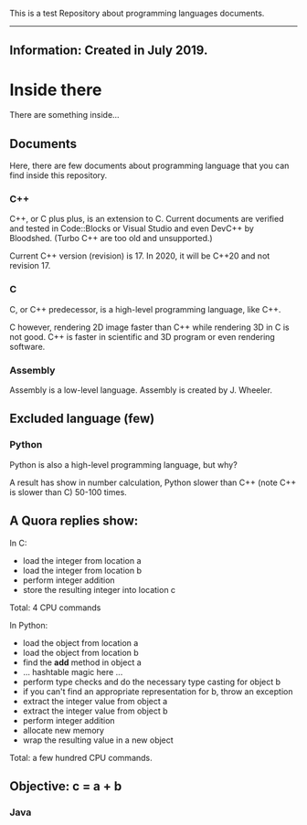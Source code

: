This is a test Repository about programming languages documents.

-----------------------------------------------------------
Information:
Created in July 2019.
-----------------------------------------------------------
# Inside there
There are something inside...
## Documents
Here, there are few documents about programming language that you can find inside this repository.
### C++
C++, or C plus plus, is an extension to C. Current documents are verified and tested in Code::Blocks or Visual Studio and even DevC++ by Bloodshed. (Turbo C++ are too old and unsupported.)

Current C++ version (revision) is 17. In 2020, it will be C++20 and not revision 17.
### C
C, or C++ predecessor, is a high-level programming language, like C++.

C however, rendering 2D image faster than C++ while rendering 3D in C is not good. C++ is faster in scientific and 3D program or even rendering software.
### Assembly
Assembly is a low-level language. Assembly is created by J. Wheeler.
## Excluded language (few)
### Python
Python is also a high-level programming language, but why?

A result has show in number calculation, Python slower than C++ (note C++ is slower than C) 50-100 times.

A Quora replies show:
---------------------------------------------
In C:
- load the integer from location a
- load the integer from location b
- perform integer addition
- store the resulting integer into location c

Total: 4 CPU commands
 
In Python:
- load the object from location a
- load the object from location b
- find the __add__ method in object a
- ... hashtable magic here ...
- perform type checks and do the necessary type casting for object b
- if you can't find an appropriate representation for b, throw an exception
- extract the integer value from object a
- extract the integer value from object b
- perform integer addition
- allocate new memory
- wrap the resulting value in a new object

Total: a few hundred CPU commands.

Objective: c = a + b
----------------------------------------

### Java
